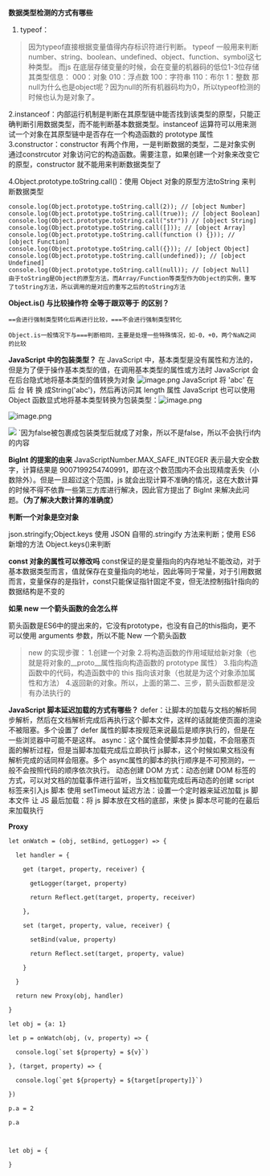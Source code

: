 **数据类型检测的方式有哪些**
1. typeof：
> 因为typeof直接根据变量值得内存标识符进行判断。
> typeof 一般用来判断 number、string、boolean、undefined、object、function、symbol这七种类型。
> 而js 在底层存储变量的时候，会在变量的机器码的低位1-3位存储其类型信息：
> 000：对象 010：浮点数 100：字符串 110：布尔 1：整数
> 那null为什么也是object呢？因为null的所有机器码均为0，所以typeof检测的时候也认为是对象了。

2.instanceof：内部运行机制是判断在其原型链中能否找到该类型的原型，只能正确判断引用数据类型，而不能判断基本数据类型。instanceof 运算符可以用来测试一个对象在其原型链中是否存在一个构造函数的 prototype 属性
3.constructor：constructor 有两个作用，一是判断数据的类型，二是对象实例通过constrcutor 对象访问它的构造函数。需要注意，如果创建一个对象来改变它的原型，constructor 就不能用来判断数据类型了

4.Object.prototype.toString.call()：使用 Object 对象的原型方法toString 来判断数据类型
```
console.log(Object.prototype.toString.call(2)); // [object Number]
console.log(Object.prototype.toString.call(true)); // [object Boolean]
console.log(Object.prototype.toString.call("str")) // [object String]
console.log(Object.prototype.toString.call([])); // [object Array]
console.log(Object.prototype.toString.call(function () {})); // [object Function]
console.log(Object.prototype.toString.call({})); // [object Object]
console.log(Object.prototype.toString.call(undefined)); // [object Undefined]
console.log(Object.prototype.toString.call(null)); // [object Null]
由于toString是Object的原型方法，而Array/Function等类型作为Object的实例，重写了toString方法，所以调用的是对应的重写之后的toString方法
```

**Object.is() 与比较操作符 全等于跟双等于 的区别？**

```
==会进行强制类型转化后再进行比较，===不会进行强制类型转化

Object.is一般情况下与===判断相同，主要是处理一些特殊情况，如-0，+0，两个NaN之间的比较
```

**JavaScript 中的包装类型？**
在 JavaScript 中，基本类型是没有属性和方法的，但是为了便于操作基本类型的值，在调用基本类型的属性或方法时 JavaScript 会在后台隐式地将基本类型的值转换为对象
![image.png](https://obsi-jet.oss-cn-beijing.aliyuncs.com/img/20240304200049.png)
JavaScript 将 'abc' 在 后 台 转 换 成String('abc')，然后再访问其 length 属性
JavaScript 也可以使用 Object 函数显式地将基本类型转换为包装类型：![image.png](https://obsi-jet.oss-cn-beijing.aliyuncs.com/img/20240304200335.png)

![image.png](https://obsi-jet.oss-cn-beijing.aliyuncs.com/img/20240304200123.png)

![](https://obsi-jet.oss-cn-beijing.aliyuncs.com/img/20240304200728.png)
`因为false被包裹成包装类型后就成了对象，所以不是false，所以不会执行if内的内容

**BigInt 的提案的由来**
JavaScriptNumber.MAX_SAFE_INTEGER 表示最⼤安全数字，计算结果是 9007199254740991，即在这个数范围内不会出现精度丢失（⼩数除外）。但是⼀旦超过这个范围，js 就会出现计算不准确的情况，这在⼤数计算的时候不得不依靠⼀些第三⽅库进⾏解决，因此官⽅提出了 BigInt 来解决此问题。**（为了解决大数计算的准确度）**

**判断一个对象是空对象**

json.stringify;Object.keys
使用 JSON 自带的.stringify 方法来判断；使用 ES6 新增的方法 Object.keys()来判断

**const 对象的属性可以修改吗**
const保证的是变量指向的内存地址不能改动，对于基本数据类型而言，值就保存在变量指向的地址，因此等同于常量，对于引用数据而言，变量保存的是指针，const只能保证指针固定不变，但无法控制指针指向的数据结构是不变的

**如果 new 一个箭头函数的会怎么样**

箭头函数是ES6中的提出来的，它没有prototype，也没有自己的this指向，更不可以使用 arguments 参数，所以不能 New 一个箭头函数
> new 的实现步骤：
> 1.创建一个对象
> 2.将构造函数的作用域赋给新对象（也就是将对象的__proto__属性指向构造函数的 prototype 属性）
> 3.指向构造函数中的代码，构造函数中的 this 指向该对象（也就是为这个对象添加属性和方法）
> 4.返回新的对象。所以，上面的第二、三步，箭头函数都是没有办法执行的

**JavaScript 脚本延迟加载的方式有哪些？**
defer：让脚本的加载与文档的解析同步解析，然后在文档解析完成后再执行这个脚本文件，这样的话就能使页面的渲染不被阻塞。多个设置了 defer 属性的脚本按规范来说最后是顺序执行的，但是在一些浏览器中可能不是这样。
async：这个属性会使脚本异步加载，不会阻塞页面的解析过程，但是当脚本加载完成后立即执行 js脚本，这个时候如果文档没有解析完成的话同样会阻塞。多个 async属性的脚本的执行顺序是不可预测的，一般不会按照代码的顺序依次执行。
动态创建 DOM 方式：动态创建 DOM 标签的方式，可以对文档的加载事件进行监听，当文档加载完成后再动态的创建 script 标签来引入js 脚本
使用 setTimeout 延迟方法：设置一个定时器来延迟加载 js 脚本文件
让 JS 最后加载：将 js 脚本放在文档的底部，来使 js 脚本尽可能的在最后来加载执行

**Proxy**
```
let onWatch = (obj, setBind, getLogger) => {

  let handler = {

    get (target, property, receiver) {

      getLogger(target, property)

      return Reflect.get(target, property, receiver)

    },

    set (target, property, value, receiver) {

      setBind(value, property)

      return Reflect.set(target, property, value)

    }

  }

  return new Proxy(obj, handler)

}

let obj = {a: 1}

let p = onWatch(obj, (v, property) => {

  console.log(`set ${property} = ${v}`)

}, (target, property) => {

  console.log(`get ${property} = ${target[property]}`)

})

p.a = 2

p.a

  

let obj = {

}
```